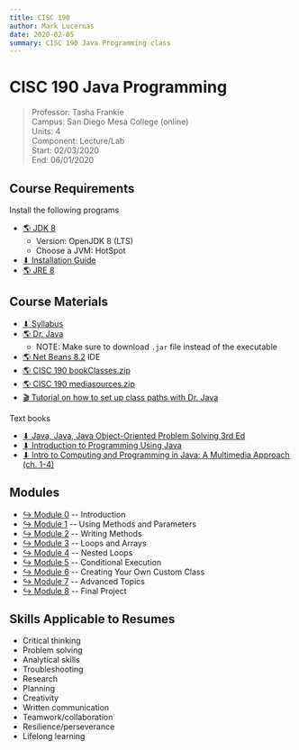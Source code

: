 ```yaml
---
title: CISC 190
author: Mark Lucernas
date: 2020-02-05
summary: CISC 190 Java Programming class
---
```


# CISC 190 Java Programming
> Professor: Tasha Frankie<br>
> Campus: San Diego Mesa College (online)<br>
> Units: 4<br>
> Component: Lecture/Lab<br>
> Start: 02/03/2020<br>
> End: 06/01/2020<br>

## Course Requirements

Install the following programs

- [🌎 JDK 8](https:/adoptopenjdk.net/)
    * Version: OpenJDK 8 (LTS)
    * Choose a JVM: HotSpot
- [⬇ Installation Guide](file:../../../files/spring-2020/CISC-190/openJDKInstallationGuide.pdf)
- [🌎 JRE 8](https:/www.java.com/en/download/)

## Course Materials

- [⬇ Syllabus](file:../../../files/spring-2020/CISC-190/cisc-190_syllabus.pdf)
- [🌎 Dr. Java](https:/www.drjava.org/)
    * NOTE: Make sure to download `.jar` file instead of the executable
- [🌎 Net Beans 8.2](https:/netbeans.org/downloads/8.2/) IDE
- [🌎 CISC 190 bookClasses.zip](https:/sdccd.instructure.com/courses/2376907/modules/items/39304903)
- [🌎 CISC 190 mediasources.zip](https:/sdccd.instructure.com/courses/2376907/modules/items/39304904)
- [🎬 Tutorial on how to set up class paths with Dr. Java](https:/www.youtube.com/watch?v=AxRCoRMpPy4)

Text books

- [⬇ Java, Java, Java Object-Oriented Problem Solving 3rd Ed](file:../../../files/spring-2020/CISC-190/java_book_javaJavaJava.pdf)
- [⬇ Introduction to Programming Using Java](file:../../../files/spring-2020/CISC-190/java_book_introToProgramming.pdf)
- [⬇ Intro to Computing and Programming in Java: A Multimedia Approach (ch. 1-4)](file:../../../files/spring-2020/CISC-190/java_book_mediaComp_ch1-4.pdf)

## Modules

- [↪ Module 0](modules/module_0) -- Introduction
- [↪ Module 1](modules/module_1) -- Using Methods and Parameters
- [↪ Module 2](modules/module_2) -- Writing Methods
- [↪ Module 3](modules/module_3) -- Loops and Arrays
- [↪ Module 4](modules/module_4) -- Nested Loops
- [↪ Module 5](modules/module_5) -- Conditional Execution
- [↪ Module 6](modules/module_6) -- Creating Your Own Custom Class
- [↪ Module 7](modules/module_7) -- Advanced Topics
- [↪ Module 8](modules/module_8) -- Final Project

## Skills Applicable to Resumes

  - Critical thinking
  - Problem solving
  - Analytical skills
  - Troubleshooting
  - Research
  - Planning
  - Creativity
  - Written communication
  - Teamwork/collaboration
  - Resilience/perseverance
  - Lifelong learning


